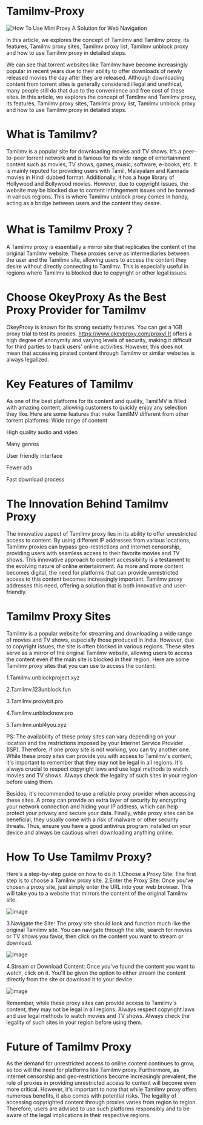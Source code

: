 # Tamilmv-Proxy
![How To Use Mini Proxy A Solution for Web Navigation](https://github.com/OkeyProxyCom/Tamilmv-Proxy/assets/150340973/d2cfcf63-4668-4b20-9d19-f489cdc6ffe4)

In this article, we explores the concept of Tamilmv and Tamilmv proxy, its features, Tamilmv proxy sites, Tamilmv proxy list, Tamilmv unblock proxy and how to use Tamilmv proxy in detailed steps.

We can see that torrent websites like Tamilmv have become increasingly popular in recent years due to their ability to offer downloads of newly released movies the day after they are released. Although downloading content from torrent sites is generally considered illegal and unethical, many people still do that due to the convenience and free cost of these sites.
In this article, we explores the concept of Tamilmv and Tamilmv proxy, its features, Tamilmv proxy sites, Tamilmv proxy list, Tamilmv unblock proxy and how to use Tamilmv proxy in detailed steps.

# What is Tamilmv?

Tamilmv is a popular site for downloading movies and TV shows. It’s a peer-to-peer torrent network and is famous for its wide range of entertainment content such as movies, TV shows, games, music, software, e-books, etc. It is mainly reputed for providing users with Tamil, Malayalam and Kannada movies in Hindi dubbed format.
Additionally, it has a huge library of Hollywood and Bollywood movies. However, due to copyright issues, the website may be blocked due to content infringement issues and be banned in various regions. This is where Tamilmv unblock proxy comes in handy, acting as a bridge between users and the content they desire. 

# What is Tamilmv Proxy？
A Tamilmv proxy is essentially a mirror site that replicates the content of the original Tamilmv website. These proxies serve as intermediaries between the user and the Tamilmv site, allowing users to access the content they desire without directly connecting to Tamilmv. This is especially useful in regions where Tamilmv is blocked due to copyright or other legal issues.

# Choose OkeyProxy As the Best Proxy Provider for Tamilmv
OkeyProxy is known for its strong security features. You can get a 1GB proxy trial to test its proxies. https://www.okeyproxy.com/proxy/ It offers a high degree of anonymity and varying levels of security, making it difficult for third parties to track users’ online activities. However, this does not mean that accessing pirated content through Tamilmv or similar websites is always legalized.

# Key Features of Tamilmv
As one of the best platforms for its content and quality, TamilMV is filled with amazing content, allowing customers to quickly enjoy any selection they like. Here are some features that make TamilMV different from other torrent platforms:
Wide range of content

High quality audio and video

Many genres

User friendly interface

Fewer ads

Fast download process

# The Innovation Behind Tamilmv Proxy
The innovative aspect of Tamilmv proxy lies in its ability to offer unrestricted access to content. By using different IP addresses from various locations, Tamilmv proxies can bypass geo-restrictions and internet censorship, providing users with seamless access to their favorite movies and TV shows.
This innovative approach to content accessibility is a testament to the evolving nature of online entertainment. As more and more content becomes digital, the need for platforms that can provide unrestricted access to this content becomes increasingly important. Tamilmv proxy addresses this need, offering a solution that is both innovative and user-friendly.

# Tamilmv Proxy Sites
Tamilmv is a popular website for streaming and downloading a wide range of movies and TV shows, especially those produced in India. However, due to copyright issues, the site is often blocked in various regions. These sites serve as a mirror of the original Tamilmv website, allowing users to access the content even if the main site is blocked in their region.
Here are some Tamilmv proxy sites that you can use to access the content:

1.Tamilmv.unblockproject.xyz

2.Tamilmv.123unblock.fun

3.Tamilmv.proxybit.pro

4.Tamilmv.unblocknow.pro

5.Tamilmv.unbl4you.xyz

PS: The availability of these proxy sites can vary depending on your location and the restrictions imposed by your Internet Service Provider (ISP). Therefore, if one proxy site is not working, you can try another one.
While these proxy sites can provide you with access to Tamilmv's content, it's important to remember that they may not be legal in all regions. It's always crucial to respect copyright laws and use legal methods to watch movies and TV shows. Always check the legality of such sites in your region before using them.

Besides, it's recommended to use a reliable proxy provider when accessing these sites. A proxy can provide an extra layer of security by encrypting your network connection and hiding your IP address, which can help protect your privacy and secure your data.
Finally, while proxy sites can be beneficial, they usually come with a risk of malware or other security threats. Thus, ensure you have a good antivirus program installed on your device and always be cautious when downloading anything online.

# How To Use Tamilmv Proxy?
Here's a step-by-step guide on how to do it:
1.Choose a Proxy Site: The first step is to choose a Tamilmv proxy site.
2.Enter the Proxy Site: Once you've chosen a proxy site, just simply enter the URL into your web browser. This will take you to a website that mirrors the content of the original Tamilmv site.

![image](https://github.com/OkeyProxyCom/Tamilmv-Proxy/assets/150340973/69f4e5d7-0b43-4185-bf11-27d43f19f66a)

3.Navigate the Site: The proxy site should look and function much like the original Tamilmv site. You can navigate through the site, search for movies or TV shows you favor, then click on the content you want to stream or download.

![image](https://github.com/OkeyProxyCom/Tamilmv-Proxy/assets/150340973/aa4570b4-b6b3-438a-8612-2b1ea524c6c1)

4.Stream or Download Content: Once you've found the content you want to watch, click on it. You'll be given the option to either stream the content directly from the site or download it to your device.

![image](https://github.com/OkeyProxyCom/Tamilmv-Proxy/assets/150340973/ef952b74-4f8b-4d6f-b27b-0669ef34ea6a)

Remember, while these proxy sites can provide access to Tamilmv's content, they may not be legal in all regions. Always respect copyright laws and use legal methods to watch movies and TV shows. Always check the legality of such sites in your region before using them.

# Future of Tamilmv Proxy
As the demand for unrestricted access to online content continues to grow, so too will the need for platforms like Tamilmv proxy. Furthermore, as internet censorship and geo-restrictions become increasingly prevalent, the role of proxies in providing unrestricted access to content will become even more critical.
However, it's important to note that while Tamilmv proxy offers numerous benefits, it also comes with potential risks. The legality of accessing copyrighted content through proxies varies from region to region. Therefore, users are advised to use such platforms responsibly and to be aware of the legal implications in their respective regions.


